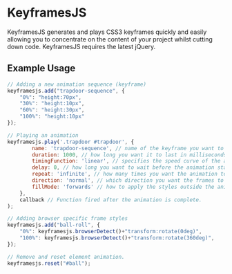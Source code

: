 KeyframesJS
===========

KeyframesJS generates and plays CSS3 keyframes quickly and easily allowing you to concentrate on the content of your project whilst cutting down code.
KeyframesJS requires the latest jQuery.

Example Usage
-------------
```javascript
// Adding a new animation sequence (keyframe)
keyframesjs.add("trapdoor-sequence", {
	"0%": "height:70px",
	"30%": "height:10px",
	"60%": "height:30px",
	"100%": "height:10px"
});

// Playing an animation
keyframesjs.play('.trapdoor #trapdoor', {
		name: 'trapdoor-sequence', // name of the keyframe you want to bind to the selected element
		duration: 1000, // how long you want it to last in milliseconds
		timingFunction: 'linear', // specifies the speed curve of the animation
		delay: 0, // how long you want to wait before the animation starts in milliseconds
		repeat: 'infinite', // how many times you want the animation to repeat
		direction: 'normal', // which direction you want the frames to flow
		fillMode: 'forwards' // how to apply the styles outside the animation time
	},
	callback // Function fired after the animation is complete.
);

// Adding browser specific frame styles
keyframesjs.add("ball-roll", {
	"0%": keyframesjs.browserDetect()+"transform:rotate(0deg)",
	"100%": keyframesjs.browserDetect()+"transform:rotate(360deg)",
});

// Remove and reset element animation.
keyframesjs.reset("#ball");
```
